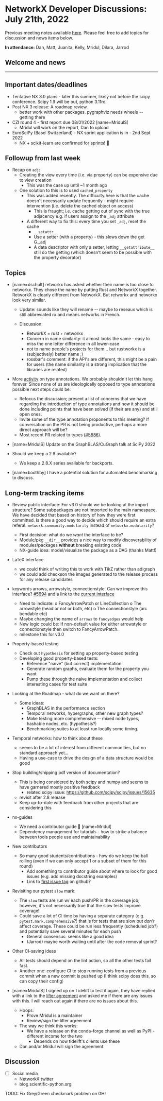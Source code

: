# NetworkX Developer Discussions: July 21th, 2022

Previous meeting notes available [here](https://github.com/networkx/archive/tree/main/meetings). Please feel free to add topics for discussion and news items below.

**In attendance:** Dan, Matt, Juanita, Kelly, Mridul, Dilara, Jarrod

## Welcome and news

---

## Important dates/deadlines

- Tentative NX 3.0 plans - later this summer, likely not before the scipy conference.  Scipy 1.9 will be out, python 3.11rc.
- Post NX 3 release: A roadmap review.
  - better work with other packages. pygraphviz needs wheels -- getting there 
- CZI round 4 - first report due 08/01/2022 [name=MridulS]
  * Mridul will work on the report, Dan to upload
- EuroSciPy (Basel Switzerland) - NX sprint application is in - 2nd Sept 2022
  * NX + scikit-learn are confirmed for sprints! :tada: 
  
## Followup from last week

- Recap on `adj`:
  * Creating the view every time (i.e. via property) can be expensive due to view creation
    - This was the case up until ~1 month ago
  * One solution to this is to used `cached_property`
    - This was added recently. The difficulty here is that the cache doesn't necessarily update frequently - might require intervention (i.e. delete the cached object on access)
      * This is fraught; i.e. cache getting out of sync with the true adjacency e.g. if users assign to the `_adj` attribute
    - A different way to fix this: every time you set `_adj`, reset the cache
      * `__setattr__`
      * Use a setter (with a property) - this slows down the get G._adj
      * A data descriptor with only a setter, letting `__getattribute__` still do the getting (which doesn't seem to be possible with the  property decorator)
      
## Topics

  

- [name=dschult] retworkx has asked whether their name is too close to networkx.  They chose the name by putting Rust and NetworkX together.  RetworkX is clearly different from NetworkX. But retworkx and networkx look very similar.
  * Update: sounds like they will rename -- maybe to reseaux which is still abbreviated rx and means networks in French.

  * Discussion:
    - RetworkX = rust + networkx
    - Concern in name similarity: it almost looks the same - easy to miss the one letter difference in all lower-case
    - not to name people's projects for them... but rustworkx is a (subjectively) better name ;)
    - rossbar's comment: if the API's are different, this might be a pain for users (the name similarity is a strong implication that the libraries are related)




- More [activity](https://github.com/networkx/networkx/pull/4014) on type annotations. We probably shouldn't let this hang forever. Since none of us are ideologically opposed to type annotations possible next steps could be:
    - Refocus the discussion; present a list of concerns that we have regarding the introduction of type annotations and how it should be done including points that have been solved (if their are any) and still open ones.
    - Invite some of the type annotation proponents to this meeting? If conversation on the PR is not being productive, perhaps a more direct approach will be?
    - Most recent PR related to types ([#5886](https://github.com/networkx/networkx/pull/5886)).


- [name=MridulS] Update on the GraphBLAS/CuGraph talk at SciPy 2022


- Should we keep a 2.8 available?
    - We keep a 2.8.X series available for backports.

- [name=boothby] I have a potential solution for automated benchmarking to discuss.

## Long-term tracking items

- Review public interface: For v3.0 should we be looking at the import structure?  Some subpackages are not imported to the main namespace. We have decided that based on history of how they were first committed. Is there a good way to decide which should require an extra referal: `network.community.modularity` instead of `networkx.modularity`?
  - First decision: what do we *want* the interface to be?
  - Module/pkg `__dir__` provides a nice way to modify discoverability of modules/packages **without** breaking existing code
  - NX-guide idea: model/visualize the package as a DAG (thanks Matt!)

- LaTeX interface
   - we could think of writing this to work with TikZ rather than adigraph
   - we could add checkson the images generated to the release process for any release candidates

- keywords arrows, arrowstyle, connectionstyle. Can we improve this interface? [#5694](https://github.com/networkx/networkx/pull/5694) and a link to the [current interface](https://github.com/networkx/networkx/blob/2c904d18dc79df3acd64495ef64c6ff4674992a0/networkx/drawing/nx_pylab.py#L537)
    - Need to indicate:
      o FancyArrowPatch or LineCollection
      o The arrowstyle (head or not or both, etc)
      o The connectionstyle (arc bendable etc)
    - Maybe changing the name of `arrows` to `fancyedges` would help
    - New logic could be:  If non-default value for either arrowstyle or connectionstyle then switch to FancyArrowPatch.
    - milestone this for v3.0

- Property-based testing
  * Check out `hypothesis` for setting up property-based testing
  * Developing good property-based tests:
    - Reference "naive" (but correct) implementation
    - Generate random graphs, evaluate them for the property you want
    - Pump these through the naive implementation and collect interesting cases for test suite

- Looking at the Roadmap - what do we want on there?
  * Some ideas:
    - GraphBLAS in the performance section
    - Temporal networks, hypergraphs, other new graph types?
    - Make testing more comprehensive -- mixed node types, hashable nodes, etc. (hypothesis?)
    - Benchmarking suites to at least run locally some timing.

- Temporal networks: how to think about these
  * seems to be a lot of interest from different communities, but no standard approach yet...
  * Having a use-case to drive the design of a data structure would be good
  
- Stop building/shipping pdf version of documentation?
  * This is being considered by both scipy and numpy and seems to have garnered mostly positive feedback
    - related scipy issue: https://github.com/scipy/scipy/issues/15635
  * revisit after 2.8 release
  * Keep up-to-date with feedback from other projects that are considering this

- nx-guides
  * We need a contributor guide :book: [name=Mridul]
  * Dependency management for tutorials - how to strike a balance between tools people use and maintainability

- New contributors
  * So many good students/contributions - how do we keep the ball rolling (even if we can only accept 1 or a subset of them for this round)
    - Add something to contributor guide about where to look for good issues (e.g. add missing docstring examples)
    - Link to [first issue tag](https://github.com/networkx/networkx/labels/Good%20First%20Issue) on github?
    
- Revisiting our pytest `slow` mark:
  * The `slow` tests are run w/ each push/PR in the coverage job; however, it's not necessarily true that the slow tests improve coverage!
  * Could save a lot of CI time by having a separate category (e.g. `pytest.mark.comprehensive`?) that is for tests that are slow but *don't* affect coverage. These could be run less frequently (scheduled job?) and potentially save several minutes for each push
    - General consensus: seems like a good idea
    - (Jarrod) maybe worth waiting until after the code removal sprint?

- Other CI-saving ideas
    - All tests should depend on the lint action, so all the other tests fail fast.
    - Another one: configure CI to stop running tests from a previous commit when a new commit is pushed up (I think scipy does this, so can copy their config)

- [name=MridulS] I signed up on Tidelift to test it again, they have replied with a link to the [lifter agreement](https://support.tidelift.com/hc/en-us/articles/4406309657876-Lifter-agreement) and asked me if there are any issues with this. I will reach out again if there are no issues about this.
  * Hoops:
    * Prove Mridul is a maintainer
    * Review/sign the lifter agreement
  * The way we think this works:
    - We have a release on the conda-forge channel as well as PyPI - different income for the two
      * Depends on how tidelift's clients use these
  * Dan and/or Mridul will sign the agreement


## Discussion

- [ ] Social media
    * NetworkX twitter
    * blog.scientific-python.org

TODO: Fix Grey/Green checkmark problem on GH!
